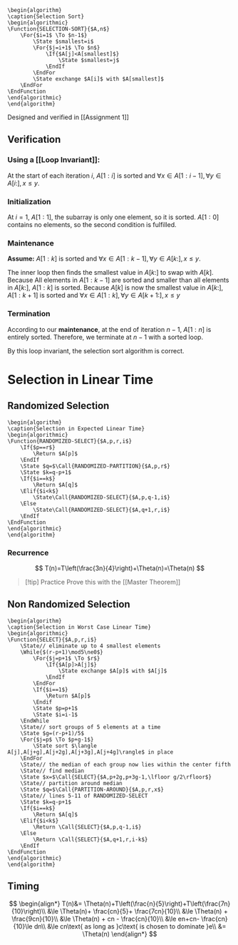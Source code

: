 
```pseudo
\begin{algorithm}
\caption{Selection Sort}
\begin{algorithmic}
\Function{SELECTION-SORT}{$A,n$}
	\For{$i=1$ \To $n-1$}
		\State $smallest=i$
		\For{$j=i+1$ \To $n$}
			\If{$A[j]<A[smallest]$}
				\State $smallest=j$
			\EndIf
		\EndFor
		\State exchange $A[i]$ with $A[smallest]$
	\EndFor
\EndFunction
\end{algorithmic}
\end{algorithm}
```

Designed and verified in [[Assignment 1]]
## Verification
### Using a [[Loop Invariant]]:
At the start of each iteration $i$, $A[1:i]$ is sorted and $\forall x\in A[1:i-1],\forall y\in A[i:],x\le y$.

### Initialization
At $i=1$, $A[1:1]$, the subarray is only one element, so it is sorted. $A[1:0]$ contains no elements, so the second condition is fulfilled.

### Maintenance
**Assume:** $A[1:k]$ is sorted and $\forall x\in A[1:k-1],\forall y\in A[k:],x\le y$.

The inner loop then finds the smallest value in $A[k:]$ to swap with $A[k]$. Because All elements in $A[1:k-1]$ are sorted and smaller than all elements in $A[k:]$, $A[1:k]$ is sorted. Because $A[k]$ is now the smallest value in $A[k:]$, $A[1:k+1]$ is sorted and $\forall x\in A[1:k],\forall y\in A[k+1:],x\le y$

### Termination
According to our **maintenance**, at the end of iteration $n-1$, $A[1:n]$ is entirely sorted. Therefore, we terminate at $n-1$ with a sorted loop.

By this loop invariant, the selection sort algorithm is correct.

# Selection in Linear Time
## Randomized Selection
```pseudo
\begin{algorithm}
\caption{Selection in Expected Linear Time}
\begin{algorithmic}
\Function{RANDOMIZED-SELECT}{$A,p,r,i$}
	\If{$p==r$}
		\Return $A[p]$
	\EndIf
	\State $q=$\Call{RANDOMIZED-PARTITION}{$A,p,r$}
	\State $k=q-p+1$
	\If{$i==k$}
		\Return $A[q]$
	\Elif{$i<k$}
		\State\Call{RANDOMIZED-SELECT}{$A,p,q-1,i$}
	\Else
		\State\Call{RANDOMIZED-SELECT}{$A,q+1,r,i$}
	\EndIf
\EndFunction
\end{algorithmic}
\end{algorithm}
```

### Recurrence
$$
T(n)=T\left(\frac{3n}{4}\right)+\Theta(n)=\Theta(n)
$$

>[!tip] Practice
>Prove this with the [[Master Theorem]]

## Non Randomized Selection

```pseudo
\begin{algorithm}
\caption{Selection in Worst Case Linear Time}
\begin{algorithmic}
\Function{SELECT}{$A,p,r,i$}
	\State// eliminate up to 4 smallest elements
	\While{$(r-p+1)\mod5\ne0$}
		\For{$j=p+1$ \To $r$}
			\If{$A[p]>A[j]$}
				\State exchange $A[p]$ with $A[j]$
			\EndIf
		\EndFor
		\If{$i==1$}
			\Return $A[p]$
		\Endif
		\State $p=p+1$
		\State $i=i-1$
	\EndWhile
	\State// sort groups of 5 elements at a time
	\State $g=(r-p+1)/5$
	\For{$j=p$ \To $p+g-1$}
		\State sort $\langle A[j],A[j+g],A[j+2g],A[j+3g],A[j+4g]\rangle$ in place
	\EndFor
	\State// the median of each group now lies within the center fifth
	\State// find median
	\State $x=$\Call{SELECT}{$A,p+2g,p+3g-1,\lfloor g/2\rfloor$}
	\State// partition around median
	\State $q=$\Call{PARTITION-AROUND}{$A,p,r,x$}
	\State// lines 5-11 of RANDOMIZED-SELECT
	\State $k=q-p+1$
	\If{$i==k$}
		\Return $A[q]$
	\Elif{$i<k$}
		\Return \Call{SELECT}{$A,p,q-1,i$}
	\Else
		\Return \Call{SELECT}{$A,q+1,r,i-k$}
	\EndIf
\EndFunction
\end{algorithmic}
\end{algorithm}
```

## Timing
$$
\begin{align*}
T(n)&= \Theta(n)+T\left(\frac{n}{5}\right)+T\left(\frac{7n}{10}\right)\\
&\le \Theta(n)+ \frac{cn}{5}+ \frac{7cn}{10}\\
&\le \Theta(n) + \frac{9cn}{10}\\
&\le \Theta(n) + cn - \frac{cn}{10}\\
&\le en+cn- \frac{cn}{10}\le dn\\
&\le cn\text{ as long as }c\text{ is chosen to dominate }e\\
&= \Theta(n)
\end{align*}
$$
